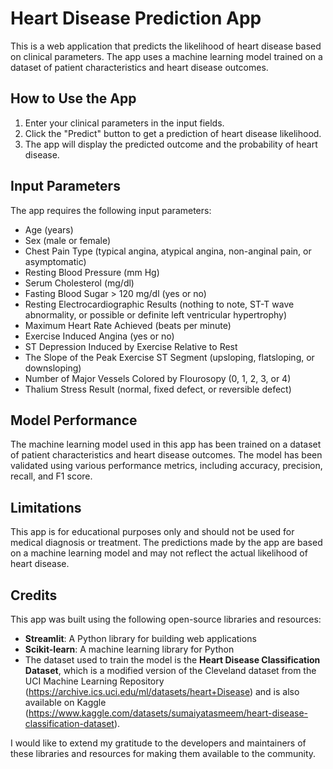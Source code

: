 **Heart Disease Prediction App**
================================

This is a web application that predicts the likelihood of heart disease based on clinical parameters. The app uses a machine learning model trained on a dataset of patient characteristics and heart disease outcomes.

**How to Use the App**
------------------------

1. Enter your clinical parameters in the input fields.
2. Click the "Predict" button to get a prediction of heart disease likelihood.
3. The app will display the predicted outcome and the probability of heart disease.

**Input Parameters**
---------------------

The app requires the following input parameters:

* Age (years)
* Sex (male or female)
* Chest Pain Type (typical angina, atypical angina, non-anginal pain, or asymptomatic)
* Resting Blood Pressure (mm Hg)
* Serum Cholesterol (mg/dl)
* Fasting Blood Sugar > 120 mg/dl (yes or no)
* Resting Electrocardiographic Results (nothing to note, ST-T wave abnormality, or possible or definite left ventricular hypertrophy)
* Maximum Heart Rate Achieved (beats per minute)
* Exercise Induced Angina (yes or no)
* ST Depression Induced by Exercise Relative to Rest
* The Slope of the Peak Exercise ST Segment (upsloping, flatsloping, or downsloping)
* Number of Major Vessels Colored by Flourosopy (0, 1, 2, 3, or 4)
* Thalium Stress Result (normal, fixed defect, or reversible defect)

**Model Performance**
---------------------

The machine learning model used in this app has been trained on a dataset of patient characteristics and heart disease outcomes. The model has been validated using various performance metrics, including accuracy, precision, recall, and F1 score.

**Limitations**
--------------

This app is for educational purposes only and should not be used for medical diagnosis or treatment. The predictions made by the app are based on a machine learning model and may not reflect the actual likelihood of heart disease.

**Credits**
------------

This app was built using the following open-source libraries and resources:

* **Streamlit**: A Python library for building web applications
* **Scikit-learn**: A machine learning library for Python
* The dataset used to train the model is the **Heart Disease Classification Dataset**, which is a modified version of the Cleveland dataset from the UCI Machine Learning Repository (https://archive.ics.uci.edu/ml/datasets/heart+Disease) and is also available on Kaggle (https://www.kaggle.com/datasets/sumaiyatasmeem/heart-disease-classification-dataset).

I would like to extend my gratitude to the developers and maintainers of these libraries and resources for making them available to the community.